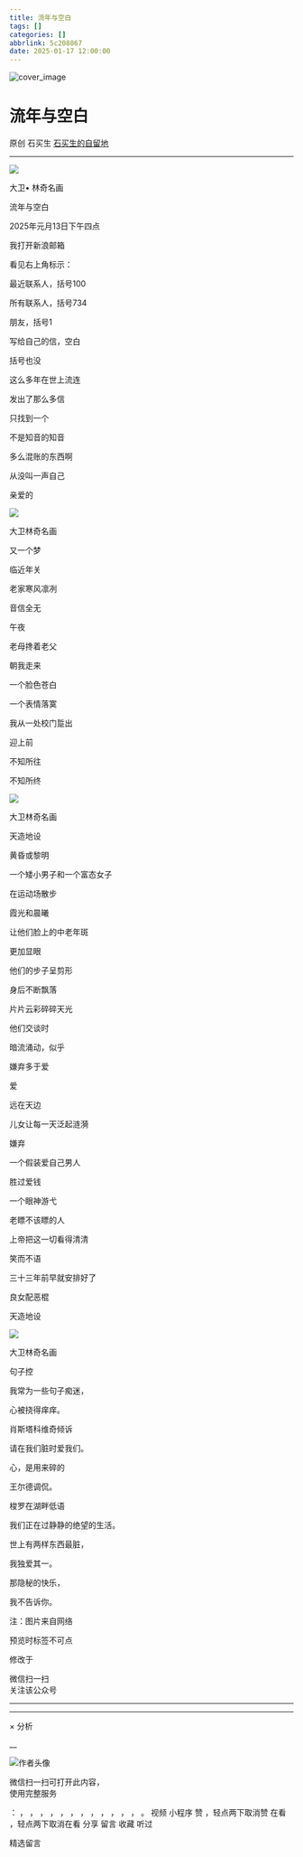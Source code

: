 ```yaml
---
title: 流年与空白
tags: []
categories: []
abbrlink: 5c208867
date: 2025-01-17 12:00:00
---
```


![cover_image](20250117流年与空白/img1.jpg)

#  流年与空白

原创  石买生  [ 石买生的自留地 ](javascript:void\(0\);)

__ _ _ _ _

![](20250117流年与空白/img2.jpg)

大卫• 林奇名画

  

流年与空白

  

2025年元月13日下午四点

我打开新浪邮箱

看见右上角标示：

最近联系人，括号100

所有联系人，括号734

朋友，括号1

写给自己的信，空白

括号也没

  

这么多年在世上流连

发出了那么多信

只找到一个

不是知音的知音

多么混账的东西啊

从没叫一声自己

亲爱的

![](20250117流年与空白/img3.jpg)

大卫林奇名画

  

又一个梦

  

临近年关

老家寒风凛冽

音信全无

  

午夜

老母搀着老父

朝我走来

一个脸色苍白

一个表情落寞

  

我从一处校门踅出

迎上前

不知所往

不知所终

  

![](20250117流年与空白/img4.jpg)

大卫林奇名画

  

天造地设

  

黄昏或黎明

一个矮小男子和一个富态女子

在运动场散步

霞光和晨曦

让他们脸上的中老年斑

更加显眼

  

他们的步子呈剪形

身后不断飘落

片片云彩碎碎天光

他们交谈时

暗流涌动，似乎

嫌弃多于爱

  

爱

远在天边

儿女让每一天泛起涟漪

  

嫌弃

一个假装爱自己男人

胜过爱钱

一个眼神游弋

老瞟不该瞟的人

  

上帝把这一切看得清清

笑而不语

三十三年前早就安排好了

良女配恶棍

天造地设

![](20250117流年与空白/img5.jpg)

大卫林奇名画

  

句子控

  

我常为一些句子痴迷，

心被挠得痒痒。

  

肖斯塔科维奇倾诉

请在我们脏时爱我们。

  

心，是用来碎的

王尔德调侃。

  

梭罗在湖畔低语

我们正在过静静的绝望的生活。

  

世上有两样东西最脏，

我独爱其一。

  

那隐秘的快乐，

我不告诉你。

  

  

注：图片来自网络

预览时标签不可点

修改于

微信扫一扫  
关注该公众号





****



****



×  分析

__

![作者头像](shared/img1.png)

微信扫一扫可打开此内容，  
使用完整服务

：  ，  ，  ，  ，  ，  ，  ，  ，  ，  ，  ，  ，  。  视频  小程序  赞  ，轻点两下取消赞  在看  ，轻点两下取消在看
分享  留言  收藏  听过

精选留言

